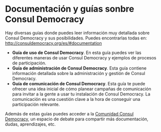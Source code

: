 # Documentación y guías sonbre Consul Democracy

Hay diversas guías donde puedes leer información muy detallada sobre Consul Democracy y sus posibilidades. Puedes encontrarlas todas en: <http://consuldemocracy.org/es/#documentation>

- **Guía de uso de Consul Democracy**. En esta guía puedes ver las diferentes maneras de usar Consul Democracy y ejemplos de procesos de participación.
- **Guía de administración de Consul Democracy**. Esta guía contiene información detallada sobre la administración y gestión de Consul Democracy.
- **Guía de comunicación de Consul Democracy**. Esta guía te puede ofrecer una idea inicial de cómo planear campañas de comunicación para invitar a la gente a usar tu instalación de Consul Democracy. La comunicación es una cuestión clave a la hora de conseguir una participación relevante.

Además de estas guías puedes acceder a la [Comunidad Consul Democracy](http://community.consulproject.org/), un espacio de debate para compartir más documentación, dudas, aprendizajes, etc.
